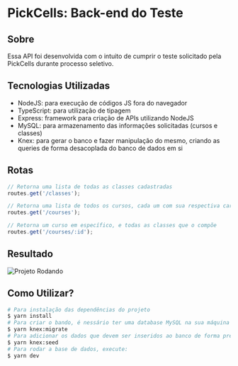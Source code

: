 # PickCells: Back-end do Teste

## Sobre

Essa API foi desenvolvida com o intuito de cumprir o teste solicitado pela PickCells durante processo seletivo.

## Tecnologias Utilizadas

- NodeJS: para execução de códigos JS fora do navegador
- TypeScript: para utilização de tipagem
- Express: framework para criação de APIs utilizando NodeJS
- MySQL: para armazenamento das informações solicitadas (cursos e classes)
- Knex: para gerar o banco e fazer manipulação do mesmo, criando as queries de forma desacoplada do banco de dados em si 

## Rotas

```js
// Retorna uma lista de todas as classes cadastradas
routes.get('/classes');

// Retorna uma lista de todos os cursos, cada um com sua respectiva carga horária e ordenados dos que possuem maior carga, para os que possem menor
routes.get('/courses');

// Retorna um curso em específico, e todas as classes que o compõe
routes.get('/courses/:id');
```

## Resultado

![Projeto Rodando](./.github/project.gif)

## Como Utilizar?

```bash
# Para instalação das dependências do projeto
$ yarn install
# Para criar o bando, é nessário ter uma database MySQL na sua máquina chamada pickcells_test, pois é com ela que o knex faz sua conexão no arquivo connection. Após isso você deve rodar o seguinte comando, para criação das tabelas e seus relacionamentos:
$ yarn knex:migrate
# Para adicionar os dados que devem ser inseridos ao banco de forma pré-estabelecida, rode:
$ yarn knex:seed
# Para rodar a base de dados, execute:
$ yarn dev
```
